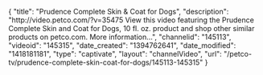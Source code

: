 {
    "title": "Prudence Complete Skin & Coat for Dogs",
    "description": "http:\/\/video.petco.com\/?v=35475 View this video featuring the Prudence Complete Skin and Coat for Dogs, 10 fl. oz. product and shop other similar products on petco.com. More information...",
    "channelid": "145113",
    "videoid": "145315",
    "date_created": "1394762641",
    "date_modified": "1418181181",
    "type": "captivate",
    "layout": "channelVideo",
    "url": "\/petco-tv\/prudence-complete-skin-coat-for-dogs\/145113-145315"
}